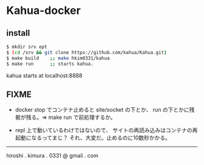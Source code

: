 # Kahua-docker

## install

```sh
$ mkdir srv opt
$ (cd /srv && git clone https://github.com/kahua/Kahua.git)
$ make build    ;; make hkim0331/kahua
$ make run      ;; starts kahua.
```
kahua starts at localhost:8888

## FIXME

* docker stop でコンテナ止めると site/socket の下とか、
  run の下とかに残骸が残る。=> make run で前処理するか。

* repl 上で動いているわけではないので、
  サイトの再読み込みはコンテナの再起動になるってまじ？
  それ、大変だ。止めるのに10数秒かかる。

---
hiroshi . kimura . 0331 @ gmail . com


